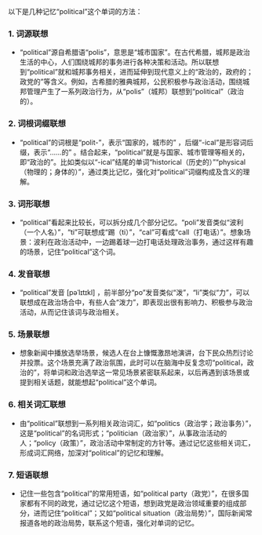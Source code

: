 以下是几种记忆“political”这个单词的方法：

### 1. 词源联想
 - “political”源自希腊语“polis”，意思是“城市国家”。在古代希腊，城邦是政治生活的中心，人们围绕城邦的事务进行各种决策和活动。所以联想到“political”就和城邦事务相关，进而延伸到现代意义上的“政治的，政府的；政党的”等含义。例如，古希腊的雅典城邦，公民积极参与政治活动，围绕城邦管理产生了一系列政治行为，从“polis”（城邦）联想到“political”（政治的）。

### 2. 词根词缀联想
 - “political”的词根是“polit-”，表示“国家的，城市的” ，后缀“-ical”是形容词后缀，表示“……的” 。结合起来，“political”就是与国家、城市管理等相关的，即“政治的”。比如类似以“-ical”结尾的单词“historical（历史的）”“physical（物理的；身体的）”，通过类比记忆，强化对“political”词缀构成及含义的理解。

### 3. 词形联想
 - “political”看起来比较长，可以拆分成几个部分记忆。“poli”发音类似“波利（一个人名）”，“ti”可联想成“踢（ti）”，“cal”可看成“call（打电话）”。想象场景：波利在政治活动中，一边踢着球一边打电话处理政治事务，通过这样有趣的场景，记住“political”这个词。

### 4. 发音联想
 - “political”发音 [pəˈlɪtɪkl] ，前半部分“po”发音类似“泼”，“li”类似“力”，可以联想成在政治场合中，有些人会“泼力”，即表现出很有影响力、积极参与政治活动，从而记住该词与政治相关。

### 5. 场景联想
 - 想象新闻中播放选举场景，候选人在台上慷慨激昂地演讲，台下民众热烈讨论并投票。这个场景充满了政治氛围，此时可以在脑海中反复念叨“political，政治的”，将单词和政治选举这一常见场景紧密联系起来，以后再遇到该场景或提到相关话题，就能想起“political”这个单词。

### 6. 相关词汇联想
 - 由“political”联想到一系列相关政治词汇，如“politics（政治学；政治事务）”，这是“political”的名词形式；“politician（政治家）”，从事政治活动的人；“policy（政策）”，政治活动中常制定的方针等。通过记忆这些相关词汇，形成词汇网络，加深对“political”的记忆和理解。

### 7. 短语联想
 - 记住一些包含“political”的常用短语，如“political party（政党）”，在很多国家都有不同的政党，通过记忆这个短语，想到政党是政治领域重要的组成部分，进而记住“political”；又如“political situation（政治局势）”，国际新闻常报道各地的政治局势，联系这个短语，强化对单词的记忆。 